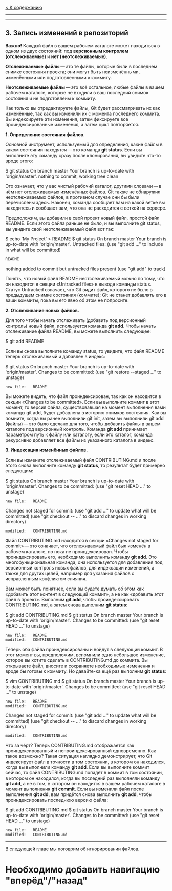 [< К содержанию](./readme.md)

---
---

## **3. Запись изменений в репозиторий** ##

**Важно!**
Каждый файл в вашем рабочем каталоге может находиться в одном из двух состояний: под **версионным контролем (отслеживаемые)** и **нет (неотслеживаемые)**.

**Отслеживаемые файлы** — это те файлы, которые были в последнем снимке состояния проекта; они могут быть неизменёнными, изменёнными или подготовленными к коммиту.

**Неотслеживаемые файлы** — это всё остальное, любые файлы в вашем рабочем каталоге, которые не входили в ваш последний снимок состояния и не подготовлены к коммиту. 

Как только вы отредактируете файлы, Git будет рассматривать их как изменённые, так как вы изменили их с момента последнего коммита. Вы индексируете эти изменения, затем фиксируете все проиндексированные изменения, а затем цикл повторяется.

**1. Определение состояния файлов.**

Основной инструмент, используемый для определения, какие файлы в каком состоянии находятся — это команда **git status**. Если вы выполните эту команду сразу после клонирования, вы увидите что-то вроде этого:

$ git status
On branch master
Your branch is up-to-date with 'origin/master'.
nothing to commit, working tree clean

Это означает, что у вас чистый рабочий каталог, другими словами — в нём нет отслеживаемых изменённых файлов. Git также не обнаружил неотслеживаемых файлов, в противном случае они бы были перечислены здесь. Наконец, команда сообщает вам на какой ветке вы находитесь и сообщает вам, что она не расходится с веткой на сервере. 

Предположим, вы добавили в свой проект новый файл, простой файл README. Если этого файла раньше не было, и вы выполните git status, вы увидите свой неотслеживаемый файл вот так:

$ echo 'My Project' > README
$ git status
On branch master
Your branch is up-to-date with 'origin/master'.
Untracked files:
  (use "git add <file>..." to include in what will be committed)

    README

nothing added to commit but untracked files present (use "git add" to track)

Понять, что новый файл README неотслеживаемый можно по тому, что он находится в секции «Untracked files» в выводе команды status. Статус Untracked означает, что Git видит файл, которого не было в предыдущем снимке состояния (коммите); Git не станет добавлять его в ваши коммиты, пока вы его явно об этом не попросите. 

**2. Отслеживание новых файлов.**

Для того чтобы начать отслеживать (добавить под версионный контроль) новый файл, используется команда **git add**. Чтобы начать отслеживание файла README, вы можете выполнить следующее:

$ git add README

Если вы снова выполните команду status, то увидите, что файл README теперь отслеживаемый и добавлен в индекс:

$ git status
On branch master
Your branch is up-to-date with 'origin/master'.
Changes to be committed:
  (use "git restore --staged <file>..." to unstage)

    new file:   README

Вы можете видеть, что файл проиндексирован, так как он находится в секции «Changes to be committed». Если вы выполните коммит в этот момент, то версия файла, существовавшая на момент выполнения вами команды git add, будет добавлена в историю снимков состояния. Как вы помните, когда вы ранее выполнили git init, затем вы выполнили git add (файлы) — это было сделано для того, чтобы добавить файлы в вашем каталоге под версионный контроль. Команда **git add** принимает параметром путь к файлу или каталогу, если это каталог, команда рекурсивно добавляет все файлы из указанного каталога в индекс.

**3. Индексация изменённых файлов.**

Если вы измените отслеживаемый файл CONTRIBUTING.md и после этого снова выполните команду **git status**, то результат будет примерно следующим:

$ git status
On branch master
Your branch is up-to-date with 'origin/master'.
Changes to be committed:
  (use "git reset HEAD <file>..." to unstage)

    new file:   README

Changes not staged for commit:
  (use "git add <file>..." to update what will be committed)
  (use "git checkout -- <file>..." to discard changes in working directory)

    modified:   CONTRIBUTING.md

Файл CONTRIBUTING.md находится в секции «Changes not staged for commit» — это означает, что отслеживаемый файл был изменён в рабочем каталоге, но пока не проиндексирован. Чтобы проиндексировать его, необходимо выполнить команду **git add**. Это многофункциональная команда, она используется для добавления под версионный контроль новых файлов, для индексации изменений, а также для других целей, например для указания файлов с исправленным конфликтом слияния. 

Вам может быть понятнее, если вы будете думать об этом как «добавить этот контент в следующий коммит», а не как «добавить этот файл в проект». Выполним **git add**, чтобы проиндексировать CONTRIBUTING.md, а затем снова выполним **git status**:

$ git add CONTRIBUTING.md
$ git status
On branch master
Your branch is up-to-date with 'origin/master'.
Changes to be committed:
  (use "git reset HEAD <file>..." to unstage)

    new file:   README
    modified:   CONTRIBUTING.md

Теперь оба файла проиндексированы и войдут в следующий коммит. В этот момент вы, предположим, вспомнили одно небольшое изменение, которое вы хотите сделать в CONTRIBUTING.md до коммита. Вы открываете файл, вносите и сохраняете необходимые изменения и вроде бы готовы к коммиту. Но давайте-ка ещё раз выполним **git status**:

$ vim CONTRIBUTING.md
$ git status
On branch master
Your branch is up-to-date with 'origin/master'.
Changes to be committed:
  (use "git reset HEAD <file>..." to unstage)

    new file:   README
    modified:   CONTRIBUTING.md

Changes not staged for commit:
  (use "git add <file>..." to update what will be committed)
  (use "git checkout -- <file>..." to discard changes in working directory)

    modified:   CONTRIBUTING.md

Что за чёрт? Теперь CONTRIBUTING.md отображается как проиндексированный и непроиндексированный одновременно. Как такое возможно? Такая ситуация наглядно демонстрирует, что Git индексирует файл в точности в том состоянии, в котором он находился, когда вы выполнили команду **git add**. Если вы выполните коммит сейчас, то файл CONTRIBUTING.md попадёт в коммит в том состоянии, в котором он находился, когда вы последний раз выполняли команду **git add**, а не в том, в котором он находится в вашем рабочем каталоге в момент выполнения **git commit**. Если вы изменили файл после выполнения **git add**, вам придётся снова выполнить **git add**, чтобы проиндексировать последнюю версию файла:

$ git add CONTRIBUTING.md
$ git status
On branch master
Your branch is up-to-date with 'origin/master'.
Changes to be committed:
  (use "git reset HEAD <file>..." to unstage)

    new file:   README
    modified:   CONTRIBUTING.md

---

В следующей главе мы поговрим об игнорировании файлов.

# Необходимо добавить навигацию "вперёд"/"назад"